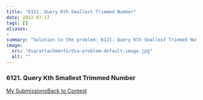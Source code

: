 ```yaml
---
title: "6121. Query Kth Smallest Trimmed Number"
date: 2022-07-17
tags: []
aliases:
- 
summary: "Solution to the problem: 6121. Query Kth Smallest Trimmed Number"
image:
  src: "dsa/attachments/dsa-problem-default-image.jpg"
  alt: ""
---
```


### 6121. Query Kth Smallest Trimmed Number

[My Submissions](https://leetcode.com/contest/weekly-contest-302/problems/query-kth-smallest-trimmed-number/submissions/)[Back to Contest](https://leetcode.com/contest/weekly-contest-302/)


